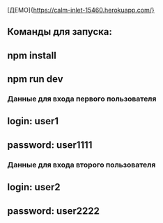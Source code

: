 [ДЕМО]{https://calm-inlet-15460.herokuapp.com/}

## Команды для запуска:

## npm install

## npm run dev

### Данные для входа первого пользователя

## login: user1
## password: user1111

### Данные для входа второго пользователя

## login:  user2
## password: user2222
